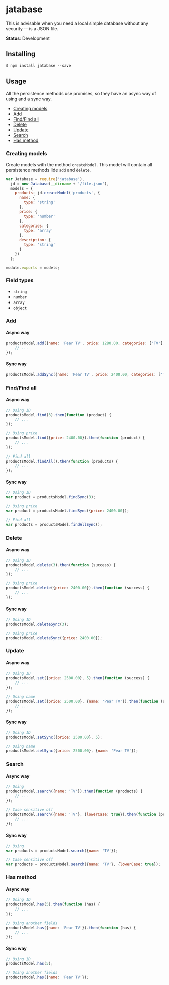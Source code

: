 jatabase
=========
This is advisable when you need a local simple database without any security -- is a JSON file.

**Status**: Development

## Installing
```console
$ npm install jatabase --save
```

## Usage
All the persistence methods use promises, so they have an async way of using and a sync way.

* [Creating models](#creating-models) 
* [Add](#add)
* [Find/Find all](#findfind-all)
* [Delete](#delete)
* [Update](#update)
* [Search](#search)
* [Has method](#has-method)

### Creating models
Create models with the method ```createModel```. This model will contain all persistence methods lide ```add``` and ```delete```.
```js
var Jatabase = require('jatabase'),
  jd = new Jatabase(__dirname + '/file.json'),
  models = {
    products: jd.createModel('products', {
      name: {
        type: 'string'
      },
      price: {
        type: 'number'
      },
      categories: {
        type: 'array'
      },
      description: {
        type: 'string'
      }
    })
  };

module.exports = models;
```

### Field types
* ```string```
* ```number```
* ```array```
* ```object```

### Add

#### Async way
```js
productsModel.add({name: 'Pear TV', price: 1280.00, categories: ['TV'], decription: 'Just a TV'}).then(function (success) {
    // ...
});
```

#### Sync way
```js
productsModel.addSync({name: 'Pear TV', price: 2400.00, categories: ['TV'], decription: 'Just a TV'});
```

### Find/Find all

#### Async way
```js
// Using ID
productsModel.find(3).then(function (product) {
    // ...
});

// Using price
productsModel.find({price: 2400.00}).then(function (product) {
    // ...
});

// Find all
productsModel.findAll().then(function (products) {
    // ...
});
```

#### Sync way
```js
// Using ID
var product = productsModel.findSync(3);

// Using price
var product = productsModel.findSync({price: 2400.00});

// Find all
var products = productsModel.findAllSync();
```

### Delete

#### Async way
```js
// Using ID
productsModel.delete(3).then(function (success) {
    // ...
});

// Using price
productsModel.delete({price: 2400.00}).then(function (success) {
    // ...
});
```

#### Sync way
```js
// Using ID
productsModel.deleteSync(3);

// Using price
productsModel.deleteSync({price: 2400.00});
```

### Update

#### Async way
```js
// Using ID
productsModel.set({price: 2500.00}, 5).then(function (success) {
    // ...
});

// Using name
productsModel.set({price: 2500.00}, {name: 'Pear TV'}).then(function (success) {
    // ...
});
```

#### Sync way
```js
// Using ID
productsModel.setSync({price: 2500.00}, 5);

// Using name
productsModel.setSync({price: 2500.00}, {name: 'Pear TV'});
```

### Search

#### Async way
```js
// Using 
productsModel.search({name: 'TV'}).then(function (products) {
    // ...
});

// Case sensitive off
productsModel.search({name: 'TV'}, {lowerCase: true}).then(function (products) {
    // ...
});
```

#### Sync way
```js
// Using 
var products = productsModel.search({name: 'TV'});

// Case sensitive off
var products = productsModel.search({name: 'TV'}, {lowerCase: true});
```

### Has method

#### Async way
```js
// Using ID
productsModel.has(5).then(function (has) {
    // ...
});

// Using another fields
productsModel.has({name: 'Pear TV'}).then(function (has) {
    // ...
});
```

#### Sync way
```js
// Using ID
productsModel.has(5);

// Using another fields
productsModel.has({name: 'Pear TV'});
```